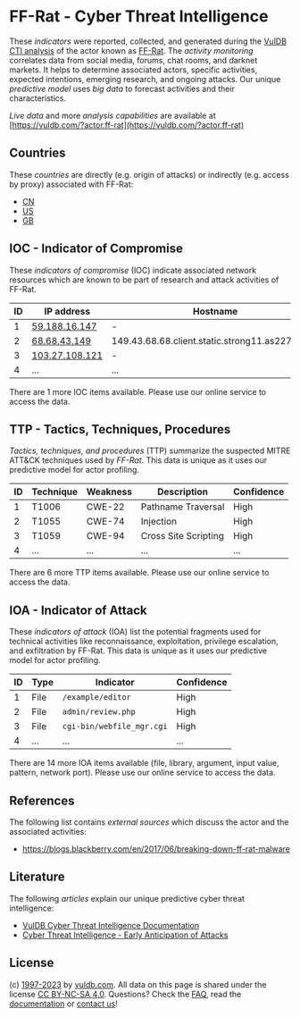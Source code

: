# FF-Rat - Cyber Threat Intelligence

These _indicators_ were reported, collected, and generated during the [VulDB CTI analysis](https://vuldb.com/?kb.cti) of the actor known as [FF-Rat](https://vuldb.com/?actor.ff-rat). The _activity monitoring_ correlates data from social media, forums, chat rooms, and darknet markets. It helps to determine associated actors, specific activities, expected intentions, emerging research, and ongoing attacks. Our unique _predictive model_ uses _big data_ to forecast activities and their characteristics.

_Live data_ and more _analysis capabilities_ are available at [https://vuldb.com/?actor.ff-rat](https://vuldb.com/?actor.ff-rat)

## Countries

These _countries_ are directly (e.g. origin of attacks) or indirectly (e.g. access by proxy) associated with FF-Rat:

* [CN](https://vuldb.com/?country.cn)
* [US](https://vuldb.com/?country.us)
* [GB](https://vuldb.com/?country.gb)

## IOC - Indicator of Compromise

These _indicators of compromise_ (IOC) indicate associated network resources which are known to be part of research and attack activities of FF-Rat.

ID | IP address | Hostname | Campaign | Confidence
-- | ---------- | -------- | -------- | ----------
1 | [59.188.16.147](https://vuldb.com/?ip.59.188.16.147) | - | - | High
2 | [68.68.43.149](https://vuldb.com/?ip.68.68.43.149) | 149.43.68.68.client.static.strong11.as22781.net | - | High
3 | [103.27.108.121](https://vuldb.com/?ip.103.27.108.121) | - | - | High
4 | ... | ... | ... | ...

There are 1 more IOC items available. Please use our online service to access the data.

## TTP - Tactics, Techniques, Procedures

_Tactics, techniques, and procedures_ (TTP) summarize the suspected MITRE ATT&CK techniques used by _FF-Rat_. This data is unique as it uses our predictive model for actor profiling.

ID | Technique | Weakness | Description | Confidence
-- | --------- | -------- | ----------- | ----------
1 | T1006 | CWE-22 | Pathname Traversal | High
2 | T1055 | CWE-74 | Injection | High
3 | T1059 | CWE-94 | Cross Site Scripting | High
4 | ... | ... | ... | ...

There are 6 more TTP items available. Please use our online service to access the data.

## IOA - Indicator of Attack

These _indicators of attack_ (IOA) list the potential fragments used for technical activities like reconnaissance, exploitation, privilege escalation, and exfiltration by FF-Rat. This data is unique as it uses our predictive model for actor profiling.

ID | Type | Indicator | Confidence
-- | ---- | --------- | ----------
1 | File | `/example/editor` | High
2 | File | `admin/review.php` | High
3 | File | `cgi-bin/webfile_mgr.cgi` | High
4 | ... | ... | ...

There are 14 more IOA items available (file, library, argument, input value, pattern, network port). Please use our online service to access the data.

## References

The following list contains _external sources_ which discuss the actor and the associated activities:

* https://blogs.blackberry.com/en/2017/06/breaking-down-ff-rat-malware

## Literature

The following _articles_ explain our unique predictive cyber threat intelligence:

* [VulDB Cyber Threat Intelligence Documentation](https://vuldb.com/?kb.cti)
* [Cyber Threat Intelligence - Early Anticipation of Attacks](https://www.scip.ch/en/?labs.20201022)

## License

(c) [1997-2023](https://vuldb.com/?kb.changelog) by [vuldb.com](https://vuldb.com/?kb.about). All data on this page is shared under the license [CC BY-NC-SA 4.0](https://creativecommons.org/licenses/by-nc-sa/4.0/). Questions? Check the [FAQ](https://vuldb.com/?kb.faq), read the [documentation](https://vuldb.com/?kb) or [contact us](https://vuldb.com/?contact)!
